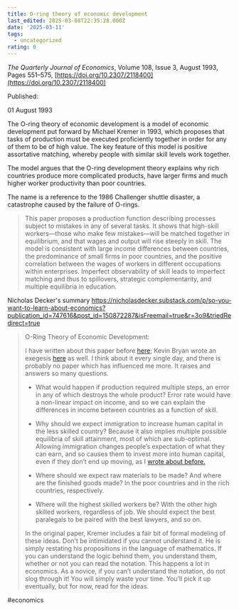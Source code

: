 ```yaml
---
title: O-ring theory of economic development
last_edited: 2025-03-08T22:35:28.000Z
date: '2025-03-11'
tags:
  - uncategorized
rating: 0
---
```



_The Quarterly Journal of Economics_, Volume 108, Issue 3, August 1993, Pages 551–575, [https://doi.org/10.2307/2118400](https://doi.org/10.2307/2118400)

Published:

01 August 1993

The O-ring theory of economic development is a model of economic development put forward by Michael Kremer in 1993, which proposes that tasks of production must be executed proficiently together in order for any of them to be of high value. The key feature of this model is positive assortative matching, whereby people with similar skill levels work together.

The model argues that the O-ring development theory explains why rich countries produce more complicated products, have larger firms and much higher worker productivity than poor countries.

The name is a reference to the 1986 Challenger shuttle disaster, a catastrophe caused by the failure of O-rings. 

> This paper proposes a production function describing processes subject to mistakes in any of several tasks. It shows that high-skill workers—those who make few mistakes—will be matched together in equilibrium, and that wages and output will rise steeply in skill. The model is consistent with large income differences between countries, the predominance of small firms in poor countries, and the positive correlation between the wages of workers in different occupations within enterprises. Imperfect observability of skill leads to imperfect matching and thus to spillovers, strategic complementarity, and multiple equilibria in education.

Nicholas Decker's summary
https://nicholasdecker.substack.com/p/so-you-want-to-learn-about-economics?publication_id=747616&post_id=150872287&isFreemail=true&r=3o9&triedRedirect=true

> O-Ring Theory of Economic Development: 
> 
> I have written about this paper before [here](https://nicholasdecker.substack.com/p/the-o-ring-theory-of-economic-development); Kevin Bryan wrote an exegesis [here](https://afinetheorem.wordpress.com/2011/05/21/the-o-ring-theory-of-economic-development-m-kremer-1993/) as well. I think about it every single day, and there is probably no paper which has influenced me more. It raises and answers so many questions. 
> 
> - What would happen if production required multiple steps, an error in any of which destroys the whole product? Error rate would have a non-linear impact on income, and so we can explain the differences in income between countries as a function of skill. 
>     
> - Why should we expect immigration to increase human capital in the less skilled country? Because it also implies multiple possible equilibria of skill attainment, most of which are sub-optimal. Allowing immigration changes people’s expectation of what they can earn, and so causes them to invest more into human capital, even if they don’t end up moving, as I [wrote about before.](https://nicholasdecker.substack.com/p/brain-drain-is-probably-just-totally)
>     
> - Where should we expect raw materials to be made? And where are the finished goods made? In the poor countries and in the rich countries, respectively.
>     
> - Where will the highest skilled workers be? With the other high skilled workers, regardless of job. We should expect the best paralegals to be paired with the best lawyers, and so on.
>     
> 
> In the original paper, Kremer includes a fair bit of formal modeling of these ideas. Don’t be intimidated if you cannot understand it. He is simply restating his propositions in the language of mathematics. If you can understand the logic behind them, you understand them, whether or not you can read the notation. This happens a lot in economics. As a novice, if you can’t understand the notation, do not slog through it! You will simply waste your time. You’ll pick it up eventually, but for now, read for the ideas.
> 

#economics 
